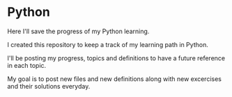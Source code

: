 # Python
Here I'll save the progress of my Python learning.

I created this repository to keep a track of my learning path in Python.

I'll be posting my progress, topics and definitions to have a future reference in each topic.

My goal is to post new files and new definitions along with new excercises and their solutions everyday.